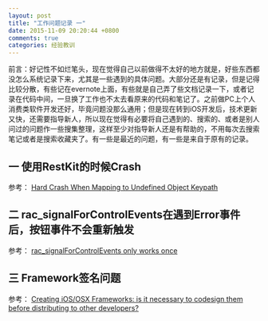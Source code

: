 ```yaml
---
layout: post
title: "工作问题记录 一"
date: 2015-11-09 20:20:44 +0800
comments: true
categories: 经验教训
---
```


前言：好记性不如烂笔头，现在觉得自己以前做得不太好的地方就是，好些东西都没怎么系统记录下来，尤其是一些遇到的具体问题。大部分还是有记录，但是记得比较分散，有些记在evernote上面，有些就是自己弄了些文档记录一下，或者记录在代码中间，一旦换了工作也不太去看原来的代码和笔记了。之前做PC上个人消费类软件开发还好，毕竟问题没那么通用；但是现在转到iOS开发后，技术更新又快，还需要指导新人，所以现在觉得有必要将自己遇到的、搜索的、或者是别人问过的问题作一些搜集整理，这样至少对指导新人还是有帮助的，不用每次去搜索笔记或者是搜索收藏夹了。有一些是最近的问题，有一些是来自于原有的记录。

## 一  使用RestKit的时候Crash

参考：
[Hard Crash When Mapping to Undefined Object Keypath](https://github.com/RestKit/RestKit/issues/1680)

## 二 rac_signalForControlEvents在遇到Error事件后，按钮事件不会重新触发

参考：
[rac_signalForControlEvents only works once](https://github.com/ReactiveCocoa/ReactiveCocoa/issues/2136)

## 三 Framework签名问题

参考：
[Creating iOS/OSX Frameworks: is it necessary to codesign them before distributing to other developers?](http://stackoverflow.com/questions/30963294/creating-ios-osx-frameworks-is-it-necessary-to-codesign-them-before-distributin)